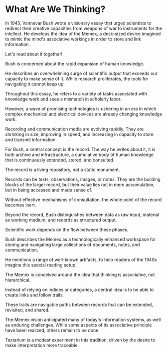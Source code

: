 # What Are We Thinking?

[](txt/#bush&annotations=A($to_read_the_text(681,507,255,255,255),$you_can_scroll_left(638,476,255,255,255));A($to_read_our_reaction_essay(805,723,255,255,255),$scroll_on_the_right(855,690,255,255,255)))
In 1945, Vannevar Bush wrote a visionary essay that urged scientists to redirect their creative capacities from weapons of war to instruments for the intellect. He develops the idea of the Memex, a desk-sized device imagined to mimic the mind's associative workings in order to store and link information.

Let's read about it together!


[](txt/#bush&annotations=!2_mountain_of_research(795,516,255,252,65))
Bush is concerned about the rapid expansion of human knowledge.


[](txt/#bush&annotations=mass(660,670,255,252,65);maze(650,930,255,252,65);prodigious_rate(660,830,255,252,65);catastrophe(600,600,255,252,65);mountain_of_research(610,280,255,252,65);difficulty(590,730,255,252,65);methods(620,440,255,252,65);!2_inadequate_for_their_purpose(690,480,255,252,65))
He describes an overwhelming surge of scientific output that exceeds our capacity to make sense of it. While research proliferates, the tools for navigating it cannot keep up.


Throughout this essay, he refers to a variety of tasks associated with knowledge work and sees a mismatch in scholarly labor. 
[](txt/#bush&annotations=A(grasp(870,470,27,245,79),writing(590,490,27,245,79),!1_reading(890,510,27,245,79),extending(630,440,27,245,79),consulted(840,430,27,245,79),digestion(880,590,27,245,79),correction(780,710,27,245,79),typesetting(590,530,27,245,79),talking(640,670,27,245,79),distribution(620,620,27,245,79),transmitting(600,580,27,245,79),interpreting(860,650,27,245,79),selection(810,390,27,245,79),comment(750,760,27,245,79),$knowledge_work(730,530,255,255,255),reviewing(770,670,27,245,79),search(760,350,27,245,79),remember(770,580,27,245,79)))


[](txt/#bush&annotations=A(thermionic_tubes(591,646,0,253,255),cathode_ray_tubes(732,409,0,253,255),movie_camera(587,516,0,253,255),typewriter(693,502,0,253,255),automatic_telephone_exchange(768,586,0,253,255),radio_sets(580,582,0,253,255),photocell(680,341,0,253,255),camera(782,529,0,253,255),photograph(699,856,0,253,255),facsimile(766,824,0,253,255),telephone(864,675,0,253,255),photography(619,446,0,253,255),!1_magnetic_wires(767,723,0,253,255),wax_disks(595,710,0,253,255),film(702,770,0,253,255),microphotography(838,780,0,253,255),radio(800,476,0,253,255),microfilm(638,813,0,253,255),television(609,766,0,253,255),$emerging_technologies(718,671,255,255,255)))
However, a wave of promising technologies is ushering in an era in which complex mechanical and electrical devices are already changing knowledge work.


[](txt/#bush&annotations=A(thermionic_tubes(591,646,0,253,255),cathode_ray_tubes(732,409,0,253,255),movie_camera(587,516,0,253,255),typewriter(693,502,0,253,255),automatic_telephone_exchange(768,586,0,253,255),radio_sets(580,582,0,253,255),!2_photocell(680,341,0,253,255),camera(782,529,0,253,255),photograph(699,856,0,253,255),facsimile(766,824,0,253,255),telephone(864,675,0,253,255),photography(619,446,0,253,255),magnetic_wires(767,723,0,253,255),wax_disks(595,710,0,253,255),film(702,770,0,253,255),microphotography(838,780,0,253,255),radio(800,476,0,253,255),microfilm(638,813,0,253,255),television(609,766,0,253,255),$emerging_technologies(718,671,255,255,255)))
Recording and communication media are evolving rapidly. They are shrinking in size, improving in speed, and increasing in capacity to store and transmit information.


For Bush, a central concept is the record. The way he writes about it, it is both archive and infrastructure, a cumulative body of human knowledge that is continuously extended, stored, and consulted. 
[](txt/#bush&annotations=!2_record(750,485,0,109,143))

The record is a living repository, not a static monument.


Records can be texts, observations, images, or notes. They are the building blocks of the larger record, but their value lies not in mere accumulation, but in being accessed and made sense of. 
[](txt/#bush&annotations=!5_record(750,485,0,109,143))

Without effective mechanisms of consultation, the whole point of the record becomes inert.


Beyond the record, Bush distinguishes between data as raw input, material as working medium, and records as structured output. 
[](txt/#bush&annotations=!16_record(750,485,0,109,143);data(630,510,0,109,143);material(770,550,0,109,143))

Scientific work depends on the flow between these phases.


[](txt/#bush&annotations=!2_memex(750,520,255,64,255))
Bush describes the Memex as a technologically enhanced workspace for storing and navigating large collections of documents, notes, and communication.


[](txt/#bush&annotations=A(book(656,740,145,145,145),page(647,697,145,145,145),desk(675,569,145,145,145),levers(651,655,145,145,145),keyboard(663,614,145,145,145),library(676,783,145,145,145),shelf(702,817,145,145,145),$legacy_hardware(743,689,255,255,255));!4_memex(720,428,255,64,255))
He mentions a range of well-known artifacts, to help readers of the 1940s imagine this special reading setup.


The Memex is conceived around the idea that thinking is associative, not hierarchical. 
[](txt/#bush&annotations=A(path(700,350,148,33,146),!2_association(700,400,148,33,146),trails(700,450,148,33,146));memex(750,670,255,64,255))

Instead of relying on indices or categories, a central idea is to be able to create links and follow trails.


[](txt/#bush&annotations=A(path(714,376,148,33,146),!6_association(688,418,148,33,146),$the_web_avant_la_lettre(777,468,255,255,255),trails(659,465,148,33,146),linking(733,547,148,33,146),joining(682,508,148,33,146));memex(750,690,255,64,255))
These trails are navigable paths between records that can be extended, revisited, and shared.


The Memex vision anticipated many of today's information systems, as well as enduring challenges. 
While some aspects of its associative principle have been realized, others remain to be done.
[](txt/#bush&annotations=A(methods(534,68,255,252,65),mountain_of_research(638,76,255,252,65),catastrophe(523,100,255,252,65),!2_inadequate_for_their_purpose(584,134,255,252,65),mass(514,168,255,252,65),difficulty(585,200,255,252,65),prodigious_rate(594,168,255,252,65),maze(529,198,255,252,65),$information_explosion(635,104,255,255,255));A(grasp(907,193,27,245,79),writing(757,180,27,245,79),reading(923,153,27,245,79),extending(786,147,27,245,79),consulted(869,122,27,245,79),correction(836,297,27,245,79),typesetting(758,219,27,245,79),talking(806,337,27,245,79),distribution(753,296,27,245,79),transmitting(746,257,27,245,79),interpreting(876,337,27,245,79),selection(851,161,27,245,79),comment(826,257,27,245,79),$knowledge_work(858,226,255,255,255),reviewing(896,257,27,245,79),search(800,112,27,245,79),remember(841,195,27,245,79),digestion(916,287,27,245,79));A(thermionic_tubes(735,565,0,253,255),cathode_ray_tubes(857,472,0,253,255),movie_camera(742,481,0,253,255),typewriter(803,515,0,253,255),automatic_telephone_exchange(881,567,0,253,255),radio_sets(729,523,0,253,255),photocell(844,432,0,253,255),camera(865,525,0,253,255),photograph(818,734,0,253,255),facsimile(795,695,0,253,255),telephone(936,608,0,253,255),photography(745,445,0,253,255),magnetic_wires(864,649,0,253,255),wax_disks(714,617,0,253,255),film(791,645,0,253,255),microphotography(898,692,0,253,255),radio(920,518,0,253,255),microfilm(726,704,0,253,255),television(728,657,0,253,255),$emerging_technologies(824,608,255,255,255));A(material(625,382,0,109,143),record(594,301,0,109,143),data(545,368,0,109,143),$core_concepts(599,340,255,255,255));A(book(589,649,145,145,145),page(579,609,145,145,145),desk(569,469,145,145,145),levers(569,549,145,145,145),keyboard(569,509,145,145,145),library(590,692,145,145,145),shelf(603,734,145,145,145),$legacy_hardware(579,579,255,255,255));A(path(629,815,148,33,146),association(649,855,148,33,146),$the_web_avant_la_lettre(769,895,255,255,255),trails(669,895,148,33,146),linking(759,935,148,33,146),joining(699,925,148,33,146),memex(739,855,255,64,255)))

Textarium is a modest experiment in this tradition, driven by the desire to make interpretation more traceable.